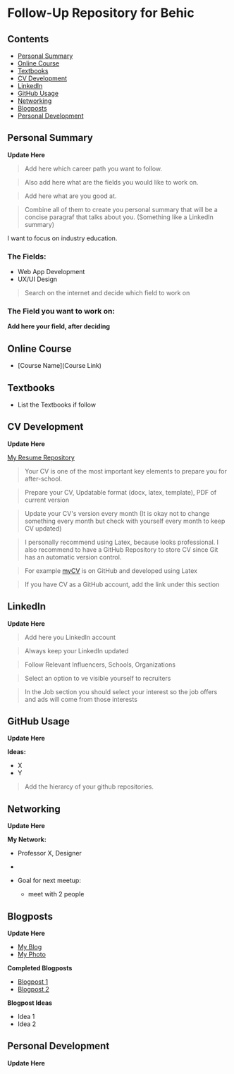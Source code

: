 # Follow-Up Repository for Behic

## Contents

- [Personal Summary](#personal-summary)
- [Online Course](#online-course)
- [Textbooks](#textbooks) 
- [CV Development](#cv-development)
- [LinkedIn](#linkedin)
- [GitHub Usage](#github-usage)
- [Networking](#networking)
- [Blogposts](#blogposts)
- [Personal Development](#personal-development)


## Personal Summary
__Update Here__

> Add here which career path you want to follow.

> Also add here what are the fields you would like to work on.

> Add here what are you good at.

> Combine all of them to create you personal summary that will be a concise paragraf that talks about you. (Something like a LinkedIn summary)

I want to focus on industry education.

### The Fields:
- Web App Development 
- UX/UI Design

> Search on the internet and decide which field to work on

### The Field you want to work on:
__Add here your field, after deciding__

## Online Course

- [Course Name](Course Link)

## Textbooks
- List the Textbooks if follow

## CV Development
__Update Here__

[My Resume Repository](https://github.com/Sonsuz/my_resume)

> Your CV is one of the most important key elements to prepare you for after-school. 

> Prepare your CV, Updatable format (docx, latex, template), PDF of current version

> Update your CV's version every month (It is okay not to change something every month but check with yourself every month to keep CV updated)

> I personally recommend using Latex, because looks professional. I also recommend to have a GitHub Repository to store CV since Git has an automatic version control.

> For example [myCV](https://github.com/eneskemalergin/My_CV) is on GitHub and developed using Latex 

> If you have CV as a GitHub account, add the link under this section

## LinkedIn
__Update Here__

> Add here you LinkedIn account

> Always keep your LinkedIn updated

> Follow Relevant Influencers, Schools, Organizations

> Select an option to ve visible yourself to recruiters

> In the Job section you should select your interest so the job offers and ads will come from those interests

## GitHub Usage
__Update Here__

__Ideas:__
- X 
- Y

> Add the hierarcy of your github repositories.


## Networking
__Update Here__

__My Network:__

- Professor X, Designer
-

- Goal for next meetup: 
  - meet with 2 people 

## Blogposts

__Update Here__

- [My Blog](#AddLinkHere)
- [My Photo](#AddLinkHere)

__Completed Blogposts__
- [Blogpost 1](#link1)
- [Blogpost 2](#link2)

__Blogpost Ideas__
- Idea 1
- Idea 2

## Personal Development

__Update Here__
